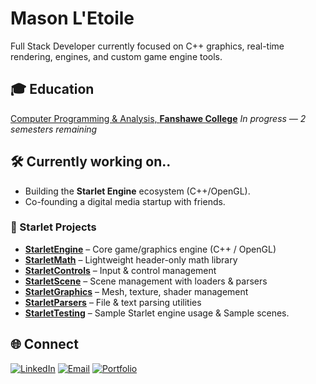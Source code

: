 # Mason L'Etoile
Full Stack Developer currently focused on C++ graphics, real-time rendering, engines, and custom game engine tools.

## 🎓 Education
[Computer Programming & Analysis, **Fanshawe College**](https://www.fanshawec.ca/programs/cpa3-computer-programming-and-analysis-co-op/current) *In progress — 2 semesters remaining*

## 🛠️ Currently working on..
- Building the **Starlet Engine** ecosystem (C++/OpenGL).  
- Co-founding a digital media startup with friends.

### 🚀 Starlet Projects
- [**StarletEngine**](https://github.com/Masonlet/StarletEngine) – Core game/graphics engine (C++ / OpenGL)
- [**StarletMath**](https://github.com/Masonlet/StarletMath) – Lightweight header-only math library
- [**StarletControls**](https://github.com/Masonlet/StarletControls) – Input & control management
- [**StarletScene**](https://github.com/Masonlet/StarletScene) – Scene management with loaders & parsers
- [**StarletGraphics**](https://github.com/Masonlet/StarletGraphics) – Mesh, texture, shader management
- [**StarletParsers**](https://github.com/Masonlet/StarletParsers) – File & text parsing utilities
- [**StarletTesting**](https://github.com/Masonlet/StarletTesting) – Sample Starlet engine usage & Sample scenes.

## 🌐 Connect
[![LinkedIn](https://img.shields.io/badge/LinkedIn-blue?logo=linkedin&logoColor=white)](https://www.linkedin.com/in/masonletoile)
[![Email](https://img.shields.io/badge/Email-darkgreen?logo=gmail&logoColor=white)](mailto:masonletoile@hotmail.com)
[![Portfolio](https://img.shields.io/badge/Portfolio-black?logo=githubpages&logoColor=white)](https://masonletoile.ca)
